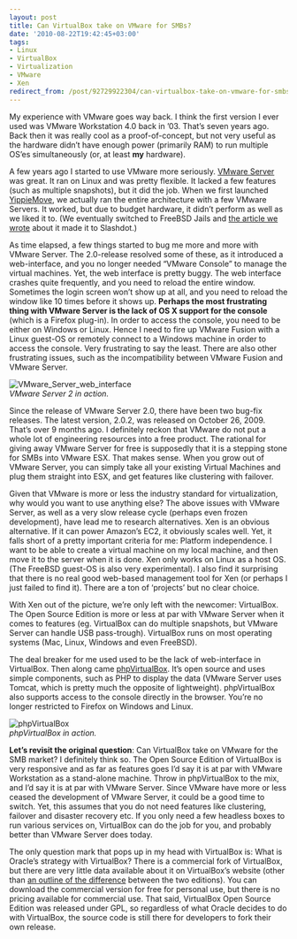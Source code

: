 ```yaml
---
layout: post
title: Can VirtualBox take on VMware for SMBs?
date: '2010-08-22T19:42:45+03:00'
tags:
- Linux
- VirtualBox
- Virtualization
- VMware
- Xen
redirect_from: /post/92729922304/can-virtualbox-take-on-vmware-for-smbs
---
```


My experience with VMware goes way back. I think the first version I ever used was VMware Workstation 4.0 back in ’03. That’s seven years ago. Back then it was really cool as a proof-of-concept, but not very useful as the hardware didn’t have enough power (primarily RAM) to run multiple OS’es simultaneously (or, at least **my** hardware).

A few years ago I started to use VMware more seriously. [VMware Server](http://www.vmware.com/products/server/) was great. It ran on Linux and was pretty flexible. It lacked a few features (such as multiple snapshots), but it did the job. When we first launched [YippieMove](http://www.yippiemove.com), we actually ran the entire architecture with a few VMware Servers. It worked, but due to budget hardware, it didn’t perform as well as we liked it to. (We eventually switched to FreeBSD Jails and [the article we wrote](http://www.playingwithwire.com/2009/06/virtual-failure-yippiemove-switches-from-vmware-to-freebsd-jails/) about it made it to Slashdot.)

As time elapsed, a few things started to bug me more and more with VMware Server. The 2.0-release resolved some of these, as it introduced a web-interface, and you no longer needed “VMware Console” to manage the virtual machines. Yet, the web interface is pretty buggy. The web interface crashes quite frequently, and you need to reload the entire window. Sometimes the login screen won’t show up at all, and you need to reload the window like 10 times before it shows up. **Perhaps the most frustrating thing with VMware Server is the lack of OS X support for the console** (which is a Firefox plug-in). In order to access the console, you need to be either on Windows or Linux. Hence I need to fire up VMware Fusion with a Linux guest-OS or remotely connect to a Windows machine in order to access the console. Very frustrating to say the least. There are also other frustrating issues, such as the incompatibility between VMware Fusion and VMware Server.

![VMware_Server_web_interface](http://viktorpetersson.com/wp-content/uploads/2010/08/VMware_Server_web_interface-600x278.png "VMware_Server_web_interface")\
_VMware Server 2 in action._

Since the release of VMware Server 2.0, there have been two bug-fix releases. The latest version, 2.0.2, was released on October 26, 2009. That’s over 9 months ago. I definitely reckon that VMware do not put a whole lot of engineering resources into a free product. The rational for giving away VMware Server for free is supposedly that it is a stepping stone for SMBs into VMware ESX. That makes sense. When you grow out of VMware Server, you can simply take all your existing Virtual Machines and plug them straight into ESX, and get features like clustering with failover.

Given that VMware is more or less the industry standard for virtualization, why would you want to use anything else? The above issues with VMware Server, as well as a very slow release cycle (perhaps even frozen development), have lead me to research alternatives. Xen is an obvious alternative. If it can power Amazon’s EC2, it obviously scales well. Yet, it falls short of a pretty important criteria for me: Platform independence. I want to be able to create a virtual machine on my local machine, and then move it to the server when it is done. Xen only works on Linux as a host OS. (The FreeBSD guest-OS is also very experimental). I also find it surprising that there is no real good web-based management tool for Xen (or perhaps I just failed to find it). There are a ton of ‘projects’ but no clear choice.

With Xen out of the picture, we’re only left with the newcomer: VirtualBox. The Open Source Edition is more or less at par with VMware Server when it comes to features (eg. VirtualBox can do multiple snapshots, but VMware Server can handle USB pass-trough). VirtualBox runs on most operating systems (Mac, Linux, Windows and even FreeBSD).

The deal breaker for me used used to be the lack of web-interface in VirtualBox. Then along came [phpVirtualBox](http://code.google.com/p/phpvirtualbox/). It’s open source and uses simple components, such as PHP to display the data (VMware Server uses Tomcat, which is pretty much the opposite of lightweight). phpVirtualBox also supports access to the console directly in the browser. You’re no longer restricted to Firefox on Windows and Linux.

![phpVirtualBox](http://viktorpetersson.com/wp-content/uploads/2010/08/phpvbsm-600x445.png "phpVirtualBox")\
_phpVirtualBox in action._

**Let’s revisit the original question**: Can VirtualBox take on VMware for the SMB market? I definitely think so. The Open Source Edition of VirtualBox is very responsive and as far as features goes I’d say it is at par with VMware Workstation as a stand-alone machine. Throw in phpVirtualBox to the mix, and I’d say it is at par with VMware Server. Since VMware have more or less ceased the development of VMware Server, it could be a good time to switch. Yet, this assumes that you do not need features like clustering, failover and disaster recovery etc. If you only need a few headless boxes to run various services on, VirtualBox can do the job for you, and probably better than VMware Server does today.

The only question mark that pops up in my head with VirtualBox is: What is Oracle’s strategy with VirtualBox? There is a commercial fork of VirtualBox, but there are very little data available about it on VirtualBox’s website (other than [an outline of the difference](http://www.virtualbox.org/wiki/Editions) between the two editions). You can download the commercial version for free for personal use, but there is no pricing available for commercial use. That said, VirtualBox Open Source Edition was released under GPL, so regardless of what Oracle decides to do with VirtualBox, the source code is still there for developers to fork their own release.
